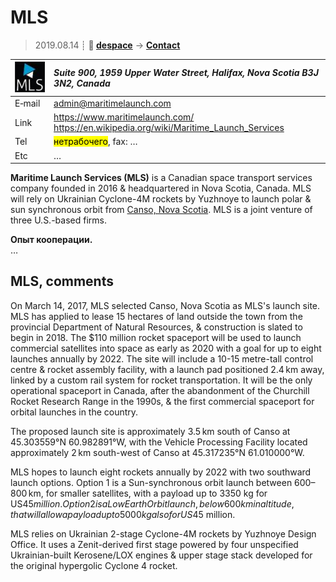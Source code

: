# MLS
> 2019.08.14 ┊ **🚀 [despace](index.md)** → **[Contact](contact.md)**

|[![](f/contact/m/mls_logo1_thumb.jpg)](f/contact/m/mls_logo1.png)|*Suite 900, 1959 Upper Water Street, Halifax, Nova Scotia  B3J 3N2, Canada*|
|:--|:--|
|E‑mail| <admin@maritimelaunch.com> |
|Link| <https://www.maritimelaunch.com/><br> <https://en.wikipedia.org/wiki/Maritime_Launch_Services>  |
|Tel| <mark>нетрабочего</mark>, fax: … |
|Etc| … |

**Maritime Launch Services (MLS)** is a Canadian space transport services company founded in 2016 & headquartered in Nova Scotia, Canada. MLS will rely on Ukrainian Cyclone-4M rockets by Yuzhnoye to launch polar & sun synchronous orbit from [Canso, Nova Scotia](canso.md). MLS is a joint venture of three U.S.-based firms.

**Опыт кооперации.**  
…


<p style="page-break-after:always"> </p>

## MLS, comments


On March 14, 2017, MLS selected Canso, Nova Scotia as MLS's launch site. MLS has applied to lease 15 hectares of land outside the town from the provincial Department of Natural Resources, & construction is slated to begin in 2018. The $110 million rocket spaceport will be used to launch commercial satellites into space as early as 2020 with a goal for up to eight launches annually by 2022. The site will include a 10-15 metre-tall control centre & rocket assembly facility, with a launch pad positioned 2.4 km away, linked by a custom rail system for rocket transportation. It will be the only operational spaceport in Canada, after the abandonment of the Churchill Rocket Research Range in the 1990s, & the first commercial spaceport for orbital launches in the country.

The proposed launch site is approximately 3.5 km south of Canso at 45.303559°N 60.982891°W, with the Vehicle Processing Facility located approximately 2 km south-west of Canso at 45.317235°N 61.010000°W.

MLS hopes to launch eight rockets annually by 2022 with two southward launch options. Option 1 is a Sun-synchronous orbit launch between 600–800 km, for smaller satellites, with a payload up to 3350 kg for US$45 million. Option 2 is a Low Earth Orbit launch, below 600 km in altitude, that will allow a payload up to 5000 kg also for US$45 million.

MLS relies on Ukrainian 2-stage Cyclone-4M rockets by Yuzhnoye Design Office. It uses a Zenit-derived first stage powered by four unspecified Ukrainian-built Kerosene/LOX engines & upper stage stack developed for the original hypergolic Cyclone 4 rocket.


